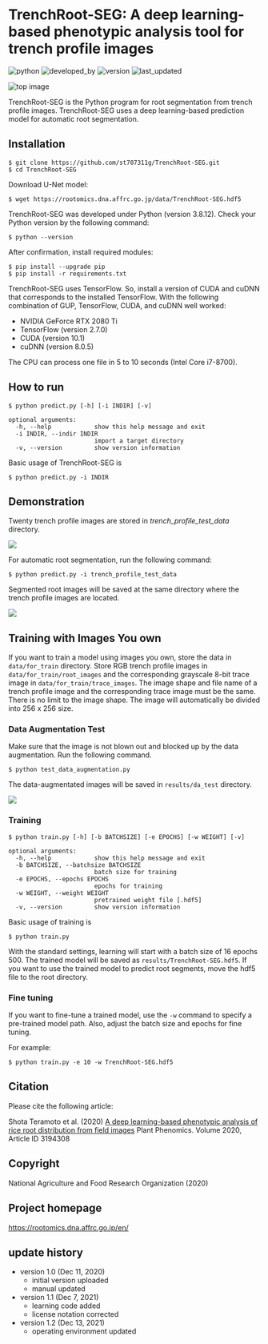 # TrenchRoot-SEG: A deep learning-based phenotypic analysis tool for trench profile images

![python](https://img.shields.io/badge/Python->3.8-lightgreen)
![developed_by](https://img.shields.io/badge/developed%20by-Shota_Teramoto-lightgreen)
![version](https://img.shields.io/badge/version-1.2-lightgreen)
![last_updated](https://img.shields.io/badge/last_update-December_13,_2021-lightgreen)

![top image](figures/top_image.jpg) 

TrenchRoot-SEG is the Python program for root segmentation from trench profile images. TrenchRoot-SEG uses a deep learning-based prediction model for automatic root segmentation.

## Installation

    $ git clone https://github.com/st707311g/TrenchRoot-SEG.git
    $ cd TrenchRoot-SEG

Download U-Net model:

    $ wget https://rootomics.dna.affrc.go.jp/data/TrenchRoot-SEG.hdf5

TrenchRoot-SEG was developed under Python (version 3.8.12). Check your Python version by the following command:

    $ python --version

After confirmation, install required modules:

    $ pip install --upgrade pip
    $ pip install -r requirements.txt

TrenchRoot-SEG uses TensorFlow. So, install a version of CUDA and cuDNN that corresponds to the installed TensorFlow. With the following combination of GUP, TensorFlow, CUDA, and cuDNN well worked:

- NVIDIA GeForce RTX 2080 Ti
- TensorFlow (version 2.7.0)
- CUDA (version 10.1)
- cuDNN (version 8.0.5)

The CPU can process one file in 5 to 10 seconds (Intel Core i7-8700).

## How to run

    $ python predict.py [-h] [-i INDIR] [-v]

    optional arguments:
      -h, --help            show this help message and exit
      -i INDIR, --indir INDIR
                            import a target directory
      -v, --version         show version information

Basic usage of TrenchRoot-SEG is

    $ python predict.py -i INDIR

## Demonstration

Twenty trench profile images are stored in *trench_profile_test_data* directory.

<img src="figures/trench_images.jpg">

For automatic root segmentation, run the following command:

    $ python predict.py -i trench_profile_test_data

Segmented root images will be saved at the same directory where the trench profile images are located.

<img src="figures/trench_images_predicted.jpg">

## Training with Images You own

If you want to train a model using images you own, store the data in `data/for_train` directory. Store RGB trench profile images in `data/for_train/root_images` and the corresponding grayscale 8-bit trace image in `data/for_train/trace_images`. The image shape and file name of a trench profile image and the corresponding trace image must be the same. There is no limit to the image shape. The image will automatically be divided into 256 x 256 size.

### Data Augmentation Test

Make sure that the image is not blown out and blocked up by the data augmentation. Run the following command.

    $ python test_data_augmentation.py

The data-augmentated images will be saved in `results/da_test` directory.

<img src="figures/da_test.jpg">

### Training

    $ python train.py [-h] [-b BATCHSIZE] [-e EPOCHS] [-w WEIGHT] [-v]

    optional arguments:
      -h, --help            show this help message and exit
      -b BATCHSIZE, --batchsize BATCHSIZE
                            batch size for training
      -e EPOCHS, --epochs EPOCHS
                            epochs for training
      -w WEIGHT, --weight WEIGHT
                            pretrained weight file [.hdf5]
      -v, --version         show version information

Basic usage of training is

    $ python train.py

With the standard settings, learning will start with a batch size of 16 epochs 500. The trained model will be saved as `results/TrenchRoot-SEG.hdf5`. If you want to use the trained model to predict root segments, move the hdf5 file to the root directory.

### Fine tuning

If you want to fine-tune a trained model, use the `-w` command to specify a pre-trained model path. Also, adjust the batch size and epochs for fine tuning. 

For example:

    $ python train.py -e 10 -w TrenchRoot-SEG.hdf5

## Citation

Please cite the following article:

Shota Teramoto et al. (2020) [A deep learning-based phenotypic analysis of rice root distribution from field images](https://doi.org/10.34133/2020/3194308) Plant Phenomics. Volume 2020, Article ID 3194308

## Copyright

National Agriculture and Food Research Organization (2020)

## Project homepage
https://rootomics.dna.affrc.go.jp/en/

## update history

* version 1.0 (Dec 11, 2020)
  * initial version uploaded
  * manual updated
* version 1.1 (Dec 7, 2021)
  * learning code added
  * license notation corrected
* version 1.2 (Dec 13, 2021)
  * operating environment updated